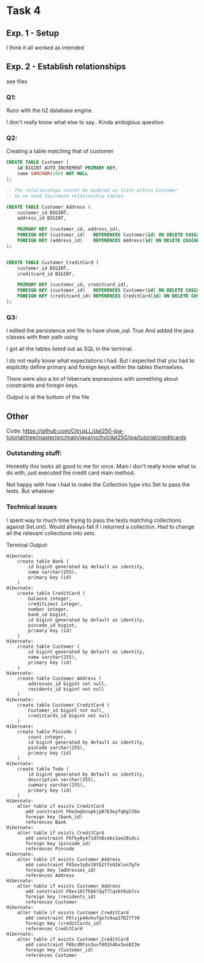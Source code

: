 # Task 4

## Exp. 1 - Setup
I think it all worked as intended

## Exp. 2 - Establish relationships
see files

### Q1: 
Runs with the h2 database engine.

I don't really know what else to say.. Kinda ambigious question

### Q2:
Creating a table matching that of customer

```SQL
CREATE TABLE Customer (
    id BIGINT AUTO_INCREMENT PRIMARY KEY,
    name VARCHAR(100) NOT NULL
);

-- The relationships cannot be modeled as lists within Customer
-- So we need discreete relationship tables

CREATE TABLE Customer_Address (
    customer_id BIGINT,
    address_id BIGINT,

    PRIMARY KEY (customer_id, address_id),
    FOREIGN KEY (customer_id)   REFERENCES Customer(id) ON DELETE CASCADE,
    FOREIGN KEY (address_id)    REFERENCES Address(id) ON DELETE CASCADE
);


CREATE TABLE Customer_CreditCard (
    customer_id BIGINT,
    creditcard_id BIGINT,

    PRIMARY KEY (customer_id, creditcard_id),
    FOREIGN KEY (customer_id)   REFERENCES Customer(id) ON DELETE CASCADE,
    FOREIGN KEY (creditcard_id) REFERENCES CreditCard(id) ON DELETE CASCADE
);

```

### Q3:
I edited the persistence.xml file to have show_sql: True
And added the java classes with their path using <class>

I got all the tables listed out as SQL in the terminal.

I do not really know what expectations i had. 
But i expected that you had to explicitly define primary and foreign keys within the tables themselves.

There were also a lot of hibernate expressions with something about constraints and foregin keys.

Output is at the bottom of the file

## Other
Code:
https://github.com/CitrusLL/dat250-jpa-tutorial/tree/master/src/main/java/no/hvl/dat250/jpa/tutorial/creditcards 

### Outstanding stuff:
Honestly this looks all good to me for once. Main i don't really know what to do with, just executed the credit card main method.

Not happy with how i had to make the Collection type into Set to pass the tests. But whatever

### Technical issues 

I spent way to much time trying to pass the tests matching collections against Set.on(). Would allways fail if i returned a collection. Had to change all the relevant collections into sets.

Terminal Output:
```
Hibernate: 
    create table Bank (
        id bigint generated by default as identity,
        name varchar(255),
        primary key (id)
    )
Hibernate: 
    create table CreditCard (
        balance integer,
        creditLimit integer,
        number integer,
        bank_id bigint,
        id bigint generated by default as identity,
        pincode_id bigint,
        primary key (id)
    )
Hibernate: 
    create table Customer (
        id bigint generated by default as identity,
        name varchar(255),
        primary key (id)
    )
Hibernate: 
    create table Customer_Address (
        addresses_id bigint not null,
        residents_id bigint not null
    )
Hibernate: 
    create table Customer_CreditCard (
        Customer_id bigint not null,
        creditCards_id bigint not null
    )
Hibernate: 
    create table Pincode (
        count integer,
        id bigint generated by default as identity,
        pinCode varchar(255),
        primary key (id)
    )
Hibernate: 
    create table Todo (
        id bigint generated by default as identity,
        description varchar(255),
        summary varchar(255),
        primary key (id)
    )
Hibernate: 
    alter table if exists CreditCard 
       add constraint FKe2wqhnxpkjp87b3eyfq6gl39a 
       foreign key (bank_id) 
       references Bank
Hibernate: 
    alter table if exists CreditCard 
       add constraint FKfky0y471d7n8cebc1oe28idci 
       foreign key (pincode_id) 
       references Pincode
Hibernate: 
    alter table if exists Customer_Address 
       add constraint FK5ov3y8x18tb2tfs01klxn7g7o 
       foreign key (addresses_id) 
       references Address
Hibernate: 
    alter table if exists Customer_Address 
       add constraint FKes16tfhb67qqf7lqx6t6uk7cv 
       foreign key (residents_id) 
       references Customer
Hibernate: 
    alter table if exists Customer_CreditCard 
       add constraint FKlsjp44vhufgo7x9ua27827f39 
       foreign key (creditCards_id) 
       references CreditCard
Hibernate: 
    alter table if exists Customer_CreditCard 
       add constraint FKbcd9tsn3uxf491h4bv3vo023m 
       foreign key (Customer_id) 
       references Customer
```